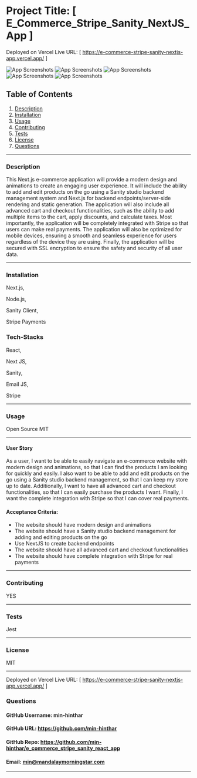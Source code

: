 # Project Title: [ E_Commerce_Stripe_Sanity_NextJS_App ]

Deployed on Vercel Live URL: [ https://e-commerce-stripe-sanity-nextjs-app.vercel.app/ ]

![App Screenshots](./ecommerce/public/static/gems_1.jpeg)
![App Screenshots](./ecommerce/public/static/gems_2.jpeg)
![App Screenshots](./ecommerce/public/static/gems_3.jpeg)
![App Screenshots](./ecommerce/public/static/gems_4.jpeg)
![App Screenshots](./ecommerce/public/static/gems_5.jpeg)

## Table of Contents
1. [Description](#description)
2. [Installation](#installation)
3. [Usage](#usage)
4. [Contributing](#contributing)
5. [Tests](#tests)
6. [License](#license)
7. [Questions](#questions)

-----

### Description 
This Next.js e-commerce application will provide a modern design and animations to create an engaging user experience. It will include the ability to add and edit products on the go using a Sanity studio backend management system and Next.js for backend endpoints/server-side rendering and static generation. The application will also include all advanced cart and checkout functionalities, such as the ability to add multiple items to the cart, apply discounts, and calculate taxes. Most importantly, the application will be completely integrated with Stripe so that users can make real payments. The application will also be optimized for mobile devices, ensuring a smooth and seamless experience for users regardless of the device they are using. Finally, the application will be secured with SSL encryption to ensure the safety and security of all user data.


-----

### Installation

Next.js,

Node.js,

Sanity Client,

Stripe Payments


### Tech-Stacks
React,

Next JS,

Sanity,

Email JS,

Stripe

-----

### Usage 

Open Source MIT

-----

#### User Story

As a user, I want to be able to easily navigate an e-commerce website with modern design and animations, so that I can find the products I am looking for quickly and easily. I also want to be able to add and edit products on the go using a Sanity studio backend management, so that I can keep my store up to date. Additionally, I want to have all advanced cart and checkout functionalities, so that I can easily purchase the products I want. Finally, I want the complete integration with Stripe so that I can cover real payments.


#### Acceptance Criteria:

- The website should have modern design and animations
- The website should have a Sanity studio backend management for adding and editing products on the go
- Use NextJS to create backend endpoints
- The website should have all advanced cart and checkout functionalities
- The website should have complete integration with Stripe for real payments

-----

### Contributing 
YES 

-----

### Tests 
Jest

-----

### License 
MIT 

-----

Deployed on Vercel Live URL: [ https://e-commerce-stripe-sanity-nextjs-app.vercel.app/ ]

### Questions 

#### GitHub Username: min-hinthar 

#### GitHub URL: https://github.com/min-hinthar

#### GitHub Repo: https://github.com/min-hinthar/e_commerce_stripe_sanity_react_app

#### Email: min@mandalaymorningstar.com

-----
